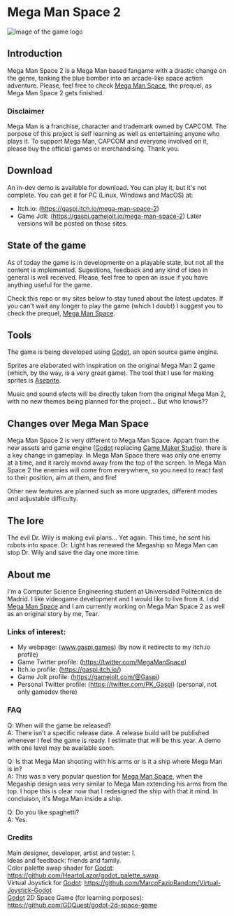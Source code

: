 # Mega Man Space 2

![Image of the game logo][logo]

## Introduction
Mega Man Space 2 is a Mega Man based fangame with a drastic
change on the genre, tanking the blue bomber into an arcade-like
space action adventure. Please, feel free to check 
[Mega Man Space], the prequel, as Mega Man Space 2 gets finished.

### Disclaimer
Mega Man is a franchise, character and trademark owned by CAPCOM.
The porpose of this project is self learning as well as entertaining
anyone who plays it. To support Mega Man, CAPCOM and everyone involved
on it, please buy the official games or merchandising. Thank you.

## Download
An in-dev demo is available for download. You can play it, but it's not complete.
You can get it for PC (Linux, Windows and MacOS) at:
- Itch.io: (https://gaspi.itch.io/mega-man-space-2)
- Game Jolt: (https://gaspi.gamejolt.io/mega-man-space-2)
Later versions will be posted on those sites.

## State of the game
As of today the game is in developmente on a playable state, but not all
the content is implemented. Sugestions, feedback and any kind of idea in 
general is well received. Please, feel free to open an issue if you have
anything useful for the game.

Check this repo or my sites below to stay tuned about the latest updates.
If you can't wait any longer to play the game (which I doubt) I suggest
you to check the prequel, [Mega Man Space].

## Tools
The game is being developed using [Godot], an open source game engine.  

Sprites are elaborated with inspiration on the original Mega Man 2 game
(which, by the way, is a very great game). The tool that I use for making
sprites is [Aseprite].  

Music and sound efects will be directly taken from the original Mega Man 2,
with no new themes being planned for the project... But who knows??

## Changes over Mega Man Space
Mega Man Space 2 is very different to Mega Man Space. Appart from the
new assets and game engine ([Godot] replacing [Game Maker Studio]), there
is a key change in gameplay. In Mega Man Space there was only one enemy
at a time, and it rarely moved away from the top of the screen. In Mega 
Man Space 2 the enemies will come from everywhere, so you need to react
fast to their position, aim at them, and fire!  

Other new features are planned such as more upgrades, different modes and
adjustable difficulty.

## The lore
The evil Dr. Wily is making evil plans... Yet again. This time, he sent his
robots into space. Dr. Light has renewed the Megaship so Mega Man can
stop Dr. Wily and save the day one more time.

## About me
I'm a Computer Science Engineering student at Universidad Politécnica de Madrid.
I like videogame development and I would like to live from it. I did 
[Mega Man Space] and I am currently working on Mega Man Space 2 
as well as an original story by me, Tear. 

### Links of interest:
- My webpage: (www.gaspi.games) (by now it redirects to my itch.io profile)
- Game Twitter profile: (https://twitter.com/MegaManSpace)
- Itch.io profile: (https://gaspi.itch.io/)
- Game Jolt profile: (https://gamejolt.com/@Gaspi)
- Personal Twitter profile: (https://twitter.com/PK_Gaspi) (personal, not only gamedev there)

### FAQ
Q: When will the game be released?  
A: There isn't a specific release date. A release build will be published whenever
I feel the game is ready. I estimate that will be this year. A demo with one level
may be available soon.

Q: Is that Mega Man shooting with his arms or is it a ship where Mega Man is in?  
A: This was a very popular question for [Mega Man Space], when the Megaship design
was very similar to Mega Man extending his arms from the top. I hope this is clear 
now that I redesigned the ship with that it mind. In concluison, it's Mega Man inside
a ship.  
  
Q: Do you like spaghetti?  
A: Yes.

### Credits
Main designer, developer, artist and tester: I.  
Ideas and feedback: friends and family.  
Color palette swap shader for [Godot]: https://github.com/HeartoLazor/godot_palette_swap.  
Virtual Joystick for [Godot]: https://github.com/MarcoFazioRandom/Virtual-Joystick-Godot  
[Godot] 2D Space Game (for learning porposes): https://github.com/GDQuest/godot-2d-space-game  


[Mega Man Space]: https://gaspi.itch.io/mega-man-space
[Godot]: https://godotengine.org/
[Game Maker Studio]: https://www.yoyogames.com/gamemaker
[Aseprite]: https://www.aseprite.org/

[logo]: https://github.com/rapsaGnauJ/Mega-Man-Space-2/blob/master/assets/markdown/logo.png "Game Logo"
